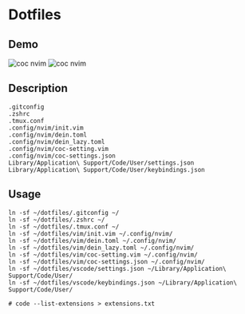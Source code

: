 Dotfiles
====

## Demo
![coc nvim](https://user-images.githubusercontent.com/20234479/58625032-8bcfac00-830c-11e9-9499-cdbf8b6b56bf.gif)
![coc nvim](https://user-images.githubusercontent.com/20234479/58625056-99853180-830c-11e9-9427-ac2e13d2ed66.png)

## Description
    .gitconfig  
    .zshrc  
    .tmux.conf  
    .config/nvim/init.vim  
    .config/nvim/dein.toml  
    .config/nvim/dein_lazy.toml  
    .config/nvim/coc-setting.vim  
    .config/nvim/coc-settings.json  
    Library/Application\ Support/Code/User/settings.json  
    Library/Application\ Support/Code/User/keybindings.json  

## Usage
    ln -sf ~/dotfiles/.gitconfig ~/  
    ln -sf ~/dotfiles/.zshrc ~/  
    ln -sf ~/dotfiles/.tmux.conf ~/  
    ln -sf ~/dotfiles/vim/init.vim ~/.config/nvim/  
    ln -sf ~/dotfiles/vim/dein.toml ~/.config/nvim/  
    ln -sf ~/dotfiles/vim/dein_lazy.toml ~/.config/nvim/  
    ln -sf ~/dotfiles/vim/coc-setting.vim ~/.config/nvim/  
    ln -sf ~/dotfiles/vim/coc-settings.json ~/.config/nvim/  
    ln -sf ~/dotfiles/vscode/settings.json ~/Library/Application\ Support/Code/User/  
    ln -sf ~/dotfiles/vscode/keybindings.json ~/Library/Application\ Support/Code/User/  

    # code --list-extensions > extensions.txt

